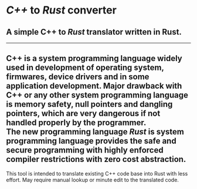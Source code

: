 # _C++_ to _Rust_ converter
## A simple C++ to *Rust* translator written in Rust.
------------------------------------------------------------------------
C++ is a system programming language widely used in development of operating system,  firmwares, device drivers and in some application development. Major drawback with C++ or any other system programming language is memory safety, null pointers and dangling pointers, which are very dangerous if not handled properly by the programmer.  
The new programming language *Rust* is system programming language provides the safe and secure programming with highly enforced compiler restrictions with zero cost abstraction.
------------------------------------------------------------------------  
This tool is intended to translate existing C++ code base into Rust with less effort.
May require manual lookup or minute edit to the translated code.
